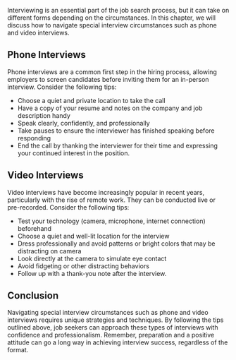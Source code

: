 
Interviewing is an essential part of the job search process, but it can take on different forms depending on the circumstances. In this chapter, we will discuss how to navigate special interview circumstances such as phone and video interviews.

Phone Interviews
----------------

Phone interviews are a common first step in the hiring process, allowing employers to screen candidates before inviting them for an in-person interview. Consider the following tips:

* Choose a quiet and private location to take the call
* Have a copy of your resume and notes on the company and job description handy
* Speak clearly, confidently, and professionally
* Take pauses to ensure the interviewer has finished speaking before responding
* End the call by thanking the interviewer for their time and expressing your continued interest in the position.

Video Interviews
----------------

Video interviews have become increasingly popular in recent years, particularly with the rise of remote work. They can be conducted live or pre-recorded. Consider the following tips:

* Test your technology (camera, microphone, internet connection) beforehand
* Choose a quiet and well-lit location for the interview
* Dress professionally and avoid patterns or bright colors that may be distracting on camera
* Look directly at the camera to simulate eye contact
* Avoid fidgeting or other distracting behaviors
* Follow up with a thank-you note after the interview.

Conclusion
----------

Navigating special interview circumstances such as phone and video interviews requires unique strategies and techniques. By following the tips outlined above, job seekers can approach these types of interviews with confidence and professionalism. Remember, preparation and a positive attitude can go a long way in achieving interview success, regardless of the format.
